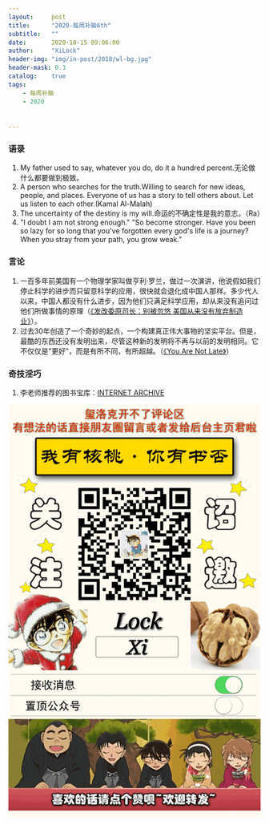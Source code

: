 ```yaml
---
layout:     post
title:      "2020-每周补脑6th"
subtitle:   ""
date:       2020-10-15 09:06:00
author:     "XiLock"
header-img: "img/in-post/2018/wl-bg.jpg"
header-mask: 0.3
catalog:    true
tags:
    - 每周补脑
    - 2020


---
```




### 语录
1. My father used to say, whatever you do, do it a hundred percent.无论做什么都要做到极致。
1. A person who searches for the truth.Willing to search for new ideas, people, and places. Everyone of us has a story to tell others about. Let us listen to each other.(Kamal Al-Malah)
1. The uncertainty of the destiny is my will.命运的不确定性是我的意志。（Ra）
1. "I doubt I am not strong enough." "So become stronger. Have you been so lazy for so long that you've forgotten every god's life is a journey? When you stray from your path, you grow weak."

### 言论
1. 一百多年前美国有一个物理学家叫做亨利·罗兰，做过一次演讲，他说假如我们停止科学的进步而只留意科学的应用，很快就会退化成中国人那样。多少代人以来，中国人都没有什么进步，因为他们只满足科学应用，却从来没有追问过他们所做事情的原理（[《发改委原司长：别被忽悠 美国从来没有放弃制造业》](https://finance.sina.com.cn/china/2020-09-18/doc-iivhuipp5079056.shtml)）。
1. 过去30年创造了一个奇妙的起点，一个构建真正伟大事物的坚实平台。但是，最酷的东西还没有发明出来，尽管这种新的发明将不再与以前的发明相同。它不仅仅是"更好"，而是有所不同，有所超越。（[《You Are Not Late》](https://kk.org/thetechnium/you-are-not-late/)）

### 奇技淫巧
1. 李老师推荐的图书宝库：[INTERNET ARCHIVE](https://archive.org/search.php?query=%E5%90%8D%E8%91%97%E5%90%8D%E8%AF%91%E6%8F%92%E5%9B%BE)

![](/img/wc-tail.GIF)
